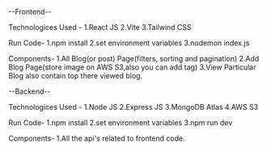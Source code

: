 --Frontend--

Technologices Used -
   1.React JS
   2.Vite
   3.Tailwind CSS

Run Code-
  1.npm install
  2.set environment variables
  3.nodemon index.js

Components-
  1.All Blog(or post) Page(filters, sorting and pagination)
  2.Add Blog Page(store image on AWS S3,also you can add tag)
  3.View Particular Blog also contain top there viewed blog.
  

--Backend--

Technologices Used -
   1.Node JS
   2.Express JS
   3.MongoDB Atlas
   4.AWS S3
   
Run Code-
  1.npm install
  2.set environment variables
  3.npm run dev

Components-
  1.All the api's related to frontend code.
  
